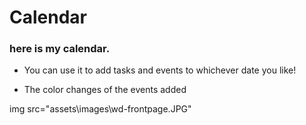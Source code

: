 # Calendar

### here is my calendar.

- You can use it to add tasks and events to whichever date you like!

- The color changes of the events added


img src="assets\images\wd-frontpage.JPG"
